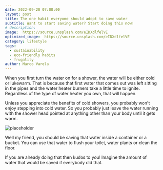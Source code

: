 ```yaml
---
date: 2022-09-28 07:00:00
layout: post
title: The one habit everyone should adopt to save water
subtitle: Want to start saving water? Start doing this now!
# description:
image:  https://source.unsplash.com/eIDXdlfelVE
optimized_image:  https://source.unsplash.com/eIDXdlfelVE
category: lifestyle
tags:
  - sustainability
  - eco-friendly habits
  - frugality
author: Marco Varela
---
```


When you first turn the water on for a shower, the water will be either cold or lukewarm. That is because that first water that comes out was left sitting in the pipes and the water heater burners take a little time to ignite. Regardless of the type of water heater you own, that will happen.

Unless you appreciate the benefits of cold showers, you probably won't enjoy stepping into cold water.
So you probably just leave the water running with the shower head pointed at anything other than your body until it gets warm.

![placeholder]( https://source.unsplash.com/FP1ZiywBneU "Sound familiar?")

Well my friend, you should be saving that water inside a container or a bucket. You can use that water to flush your toilet, water plants or clean the floor.

If you are already doing that then kudos to you! Imagine the amount of water that would be saved if everybody did that.